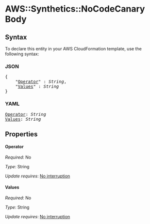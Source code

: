 # AWS::Synthetics::NoCodeCanary Body

## Syntax

To declare this entity in your AWS CloudFormation template, use the following syntax:

### JSON

<pre>
{
    "<a href="#operator" title="Operator">Operator</a>" : <i>String</i>,
    "<a href="#values" title="Values">Values</a>" : <i>String</i>
}
</pre>

### YAML

<pre>
<a href="#operator" title="Operator">Operator</a>: <i>String</i>
<a href="#values" title="Values">Values</a>: <i>String</i>
</pre>

## Properties

#### Operator

_Required_: No

_Type_: String

_Update requires_: [No interruption](https://docs.aws.amazon.com/AWSCloudFormation/latest/UserGuide/using-cfn-updating-stacks-update-behaviors.html#update-no-interrupt)

#### Values

_Required_: No

_Type_: String

_Update requires_: [No interruption](https://docs.aws.amazon.com/AWSCloudFormation/latest/UserGuide/using-cfn-updating-stacks-update-behaviors.html#update-no-interrupt)

